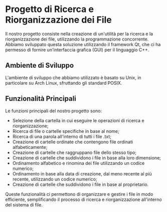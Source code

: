 <h1> Progetto di Ricerca e Riorganizzazione dei File</h1>
<p>Il nostro progetto consiste nella creazione di un'utilità per la ricerca e la riorganizzazione dei file, utilizzando la programmazione concorrente. Abbiamo sviluppato questa soluzione utilizzando il framework Qt, che ci ha permesso di fornire un'interfaccia grafica (GUI) per il linguaggio C++.</p> 
<h2>Ambiente di Sviluppo</h2>
<p>L'ambiente di sviluppo che abbiamo utilizzato è basato su Unix, in particolare su Arch Linux, sfruttando gli standard POSIX.</p>

<h2>Funzionalità Principali</h2>
  
<p>Le funzioni principali del nostro progetto sono:</p>
  
 <ul>
   <li>Selezione della cartella in cui eseguire le operazioni di ricerca e riorganizzazione;</li> 
   <li>Ricerca di file o cartelle specifiche in base al nome;</li> 
   <li>Ricerca di una parola all'interno di tutti i file .txt;</li> 
   <li>Creazione di cartelle ordinate che contengono file ordinati alfabeticamente;</li> 
   <li>Creazione di cartelle che raggruppano file dello stesso tipo;</li> 
   <li>Creazione di cartelle che suddividono i file in base alla loro dimensione;</li> 
   <li>Ordinamento alfabetico e rinomina dei file utilizzando un codice numerico;</li> 
   <li>Ordinamento in base alla data di creazione, dal meno recente al più recente, utilizzando un codice numerico;</li> 
   <li>Creazione di cartelle che suddividono i file in base al proprietario.</li> 
  </ul>
  <p>Queste funzionalità ci permettono di organizzare e gestire i file in modo efficiente, semplificando il processo di ricerca e riorganizzazione all'interno del sistema di file.




</p>


